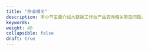 ```yaml
---
title: "作业相关"
description: 本小节主要介绍大数据工作台产品咨询相关常见问题。 
keywords: 
weight: 40
collapsible: false
draft: true
---
```




